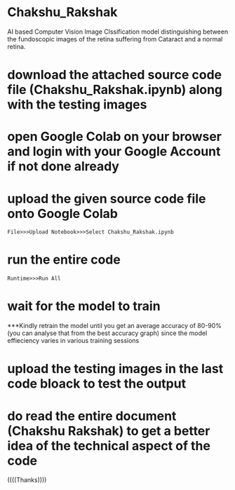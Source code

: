 # Chakshu_Rakshak
 AI based Computer Vision Image Clssification model distinguishing between the fundoscopic images of the retina suffering from Cataract and a normal retina.

# download the attached source code file (Chakshu_Rakshak.ipynb) along with the testing images
# open Google Colab on your browser and login with your Google Account if not done already
# upload the given source code file onto Google Colab

    File>>>Upload Notebook>>>Select Chakshu_Rakshak.ipynb

# run the entire code 

    Runtime>>>Run All

# wait for the model to train

***Kindly retrain the model until you get an average
   accuracy of 80-90% (you can analyse that from the best accuracy graph)
   since the model effieciency varies in various training sessions
   
# upload the testing images in the last code bloack to test the output
# do read the entire document (Chakshu Rakshak) to get a better idea of the technical aspect of the code

((((Thanks))))